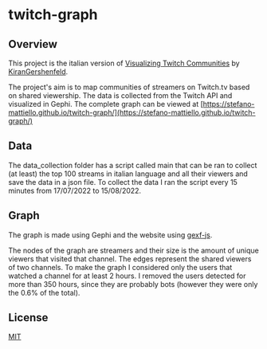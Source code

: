 # twitch-graph

## Overview

This project is the italian version of [Visualizing Twitch Communities](https://github.com/KiranGershenfeld/VisualizingTwitchCommunities) by [KiranGershenfeld](https://github.com/KiranGershenfeld).

The project's aim is to map communities of streamers on Twitch.tv based on shared viewership. The data is collected from the Twitch API and visualized in Gephi. The complete graph can be viewed at [https://stefano-mattiello.github.io/twitch-graph/](https://stefano-mattiello.github.io/twitch-graph/)

## Data

The data_collection folder has a script called main that can be ran to collect (at least) the top 100 streams in italian language and all their viewers and save the data in a json file. To collect the data I ran the script every 15 minutes from 17/07/2022 to 15/08/2022. 

## Graph

The graph is made using Gephi and the website using [gexf-js](https://github.com/raphv/gexf-js).

The nodes of the graph are streamers and their size is the amount of unique viewers that visited that channel. The edges represent the shared viewers of two channels. To make the graph I considered only the users that watched a channel  for at least 2 hours. I removed the users detected for more than 350 hours, since they are probably bots (however they were only the 0.6% of the total).

## License
[MIT](https://choosealicense.com/licenses/mit/)

